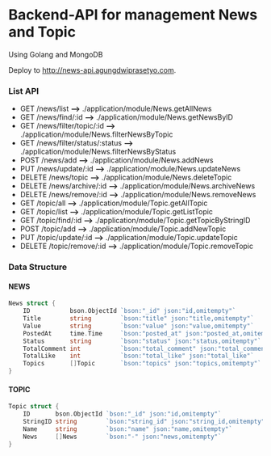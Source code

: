 # Backend-API for management News and Topic

Using Golang and MongoDB

Deploy to http://news-api.agungdwiprasetyo.com.

### List API
* GET    /news/list                     **-->** ./application/module/News.getAllNews
* GET    /news/find/:id                 **-->** ./application/module/News.getNewsByID
* GET    /news/filter/topic/:id         **-->** ./application/module/News.filterNewsByTopic
* GET    /news/filter/status/:status    **-->** ./application/module/News.filterNewsByStatus
* POST   /news/add                      **-->** ./application/module/News.addNews
* PUT    /news/update/:id               **-->** ./application/module/News.updateNews
* DELETE /news/topic                    **-->** ./application/module/News.deleteTopic
* DELETE /news/archive/:id              **-->** ./application/module/News.archiveNews
* DELETE /news/remove/:id               **-->** ./application/module/News.removeNews
* GET    /topic/all                     **-->** ./application/module/Topic.getAllTopic
* GET    /topic/list                    **-->** ./application/module/Topic.getListTopic
* GET    /topic/find/:id                **-->** ./application/module/Topic.getTopicByStringID
* POST   /topic/add                     **-->** ./application/module/Topic.addNewTopic
* PUT    /topic/update/:id              **-->** ./application/module/Topic.updateTopic
* DELETE /topic/remove/:id              **-->** ./application/module/Topic.removeTopic

### Data Structure
#### NEWS
```go
News struct {
	ID           bson.ObjectId `bson:"_id" json:"id,omitempty"`
	Title        string        `bson:"title" json:"title,omitempty"`
	Value        string        `bson:"value" json:"value,omitempty"`
	PostedAt     time.Time     `bson:"posted_at" json:"posted_at,omitempty"`
	Status       string        `bson:"status" json:"status,omitempty"`
	TotalComment int           `bson:"total_comment" json:"total_comment"`
	TotalLike    int           `bson:"total_like" json:"total_like"`
	Topics       []Topic       `bson:"topics" json:"topics,omitempty"`
}
```

#### TOPIC
```go
Topic struct {
	ID       bson.ObjectId `bson:"_id" json:"id,omitempty"`
	StringID string        `bson:"string_id" json:"string_id,omitempty"`
	Name     string        `bson:"name" json:"name,omitempty"`
	News     []News        `bson:"-" json:"news,omitempty"`
}
```